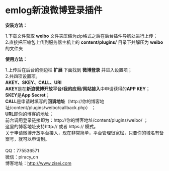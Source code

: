 # emlog新浪微博登录插件
    
    
**安装方法：**  
    
1.下载文件获取 **weibo** 文件夹压缩为zip格式之后在后台插件导航处进行上传；  
2.直接把压缩包上传到服务器主机上的 **content/plugins/** 目录下并解压为 **weibo** 的文件夹  
    
**使用方法：**    
    
1.上传后在后台的侧边栏 **扩展** 下面找到 **微博登录** 并进入设置项；    
2.共四项设置项。    
**AKEY、SKEY、CALL、URl**    
**AKEY**是在**新浪微博开放平台/我的应用/网站接入**中申请获得的**APP KEY**；    
**SKEY**是**App Secret**；    
**CALL**是申请时填写的**回调地址**（http://你的博客地址/content/plugins/weibo/callback.php） ；    
**URL**即你的博客的地址；    
前台调用登录链接即为：http://你的博客地址/content/plugins/weibo/ ；    
这里的博客地址支持http:// 或者 https:// 模式。    
关于申请微博开放平台接入，现在非常简单，平台管理很宽松，只要你的域名有备案号，就可以申请到。    
    
QQ：775536571    
微信：piracy_cn    
博客地址：http://www.zisei.com    
